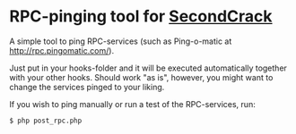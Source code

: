 # RPC-pinging tool for [SecondCrack](https://github.com/marcoarment/secondcrack) #

A simple tool to ping RPC-services (such as Ping-o-matic at http://rpc.pingomatic.com/).

Just put in your hooks-folder and it will be executed automatically together with your other hooks. Should work "as is", however, you might want to change the services pinged to your liking.

If you wish to ping manually or run a test of the RPC-services, run:

```
$ php post_rpc.php
```
